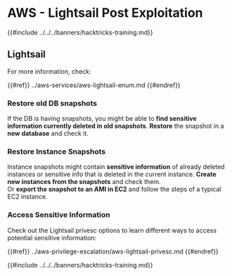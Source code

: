 # AWS - Lightsail Post Exploitation

{{#include ../../../banners/hacktricks-training.md}}

## Lightsail

For more information, check:

{{#ref}}
../aws-services/aws-lightsail-enum.md
{{#endref}}

### Restore old DB snapshots

If the DB is having snapshots, you might be able to **find sensitive information currently deleted in old snapshots**. **Restore** the snapshot in a **new database** and check it.

### Restore Instance Snapshots

Instance snapshots might contain **sensitive information** of already deleted instances or sensitive info that is deleted in the current instance. **Create new instances from the snapshots** and check them.\
Or **export the snapshot to an AMI in EC2** and follow the steps of a typical EC2 instance.

### Access Sensitive Information

Check out the Lightsail privesc options to learn different ways to access potential sensitive information:

{{#ref}}
../aws-privilege-escalation/aws-lightsail-privesc.md
{{#endref}}

{{#include ../../../banners/hacktricks-training.md}}





